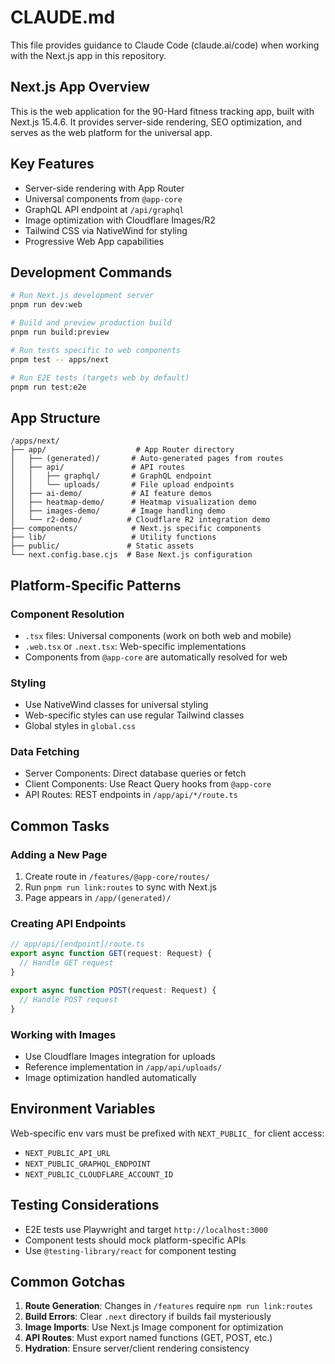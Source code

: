 # CLAUDE.md

This file provides guidance to Claude Code (claude.ai/code) when working with the Next.js app in this repository.

## Next.js App Overview

This is the web application for the 90-Hard fitness tracking app, built with Next.js 15.4.6. It provides server-side rendering, SEO optimization, and serves as the web platform for the universal app.

## Key Features

- Server-side rendering with App Router
- Universal components from `@app-core`
- GraphQL API endpoint at `/api/graphql`
- Image optimization with Cloudflare Images/R2
- Tailwind CSS via NativeWind for styling
- Progressive Web App capabilities

## Development Commands

```bash
# Run Next.js development server
pnpm run dev:web

# Build and preview production build
pnpm run build:preview

# Run tests specific to web components
pnpm test -- apps/next

# Run E2E tests (targets web by default)
pnpm run test:e2e
```

## App Structure

```
/apps/next/
├── app/                    # App Router directory
│   ├── (generated)/       # Auto-generated pages from routes
│   ├── api/               # API routes
│   │   ├── graphql/       # GraphQL endpoint
│   │   └── uploads/       # File upload endpoints
│   ├── ai-demo/           # AI feature demos
│   ├── heatmap-demo/      # Heatmap visualization demo
│   ├── images-demo/       # Image handling demo
│   └── r2-demo/          # Cloudflare R2 integration demo
├── components/            # Next.js specific components
├── lib/                   # Utility functions
├── public/               # Static assets
└── next.config.base.cjs  # Base Next.js configuration
```

## Platform-Specific Patterns

### Component Resolution
- `.tsx` files: Universal components (work on both web and mobile)
- `.web.tsx` or `.next.tsx`: Web-specific implementations
- Components from `@app-core` are automatically resolved for web

### Styling
- Use NativeWind classes for universal styling
- Web-specific styles can use regular Tailwind classes
- Global styles in `global.css`

### Data Fetching
- Server Components: Direct database queries or fetch
- Client Components: Use React Query hooks from `@app-core`
- API Routes: REST endpoints in `/app/api/*/route.ts`

## Common Tasks

### Adding a New Page
1. Create route in `/features/@app-core/routes/`
2. Run `pnpm run link:routes` to sync with Next.js
3. Page appears in `/app/(generated)/`

### Creating API Endpoints
```typescript
// app/api/[endpoint]/route.ts
export async function GET(request: Request) {
  // Handle GET request
}

export async function POST(request: Request) {
  // Handle POST request
}
```

### Working with Images
- Use Cloudflare Images integration for uploads
- Reference implementation in `/app/api/uploads/`
- Image optimization handled automatically

## Environment Variables

Web-specific env vars must be prefixed with `NEXT_PUBLIC_` for client access:
- `NEXT_PUBLIC_API_URL`
- `NEXT_PUBLIC_GRAPHQL_ENDPOINT`
- `NEXT_PUBLIC_CLOUDFLARE_ACCOUNT_ID`

## Testing Considerations

- E2E tests use Playwright and target `http://localhost:3000`
- Component tests should mock platform-specific APIs
- Use `@testing-library/react` for component testing

## Common Gotchas

1. **Route Generation**: Changes in `/features` require `npm run link:routes`
2. **Build Errors**: Clear `.next` directory if builds fail mysteriously
3. **Image Imports**: Use Next.js Image component for optimization
4. **API Routes**: Must export named functions (GET, POST, etc.)
5. **Hydration**: Ensure server/client rendering consistency